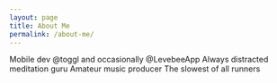 ```yaml
---
layout: page
title: About Me
permalink: /about-me/
---
```


Mobile dev @toggl and occasionally @LevebeeApp
Always distracted meditation guru 
Amateur music producer
The slowest of all runners

